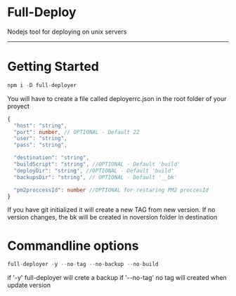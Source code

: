 # Full-Deploy

Nodejs tool for deploying on unix servers

***

# Getting Started

```ts
npm i -D full-deployer
```

You will have to create a file called deployerrc.json in the root folder of your proyect


```ts
{
  "host": "string",
  "port": number, // OPTIONAL - Default 22
  "user": "string",
  "pass": "string",

  "destination": "string",
  "buildScript": "string", //OPTIONAL - Default 'build'
  "deployDir": "string", //OPTIONAL - Default 'build'
  "backupsDir": "string", // OPTIONAL - Default '__bk'

  "pm2proccessId": number //OPTIONAL for restaring PM2 proccesId
}
```

If you have git initialized it will create a new TAG from new version.
If no version changes, the bk will be created in noversion folder in destination

# Commandline options

```ts
full-deployer -y --no-tag --no-backup --no-build
```

if '-y' full-deployer will crete a backup
if '--no-tag' no tag will created when update version